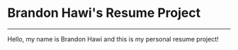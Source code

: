 # Brandon Hawi's Resume Project
---
Hello, my name is Brandon Hawi and this is my personal resume project!

